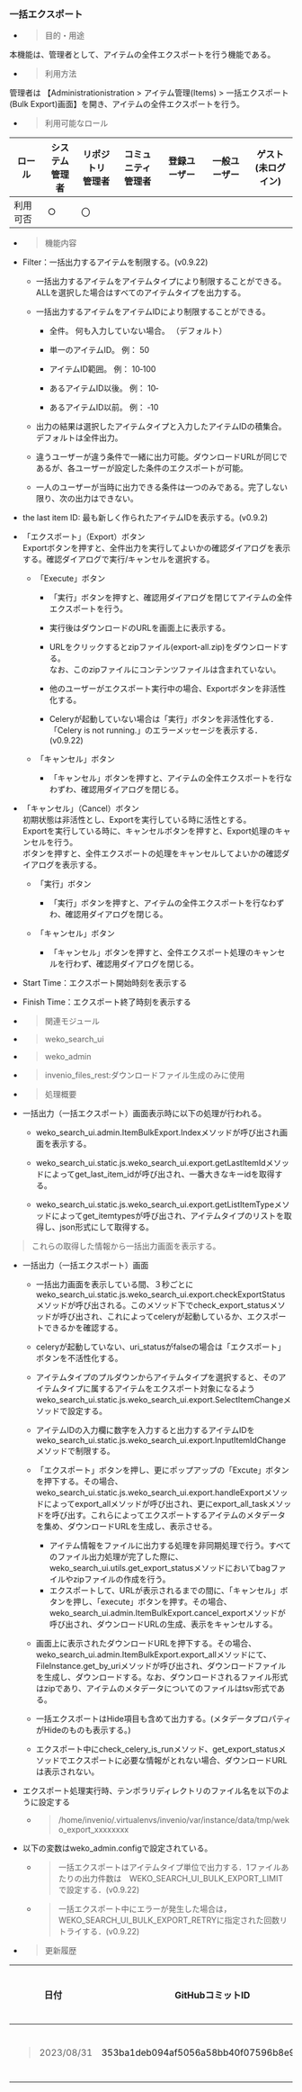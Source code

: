 
### 一括エクスポート

  - > 目的・用途

本機能は、管理者として、アイテムの全件エクスポートを行う機能である。

  - > 利用方法

管理者は 【Administrationistration \> アイテム管理(Items) \> 一括エクスポート(Bulk Export)画面】を開き、アイテムの全件エクスポートを行う。

  - > 利用可能なロール

<table>
<thead>
<tr class="header">
<th>ロール</th>
<th>システム<br />
管理者</th>
<th>リポジトリ<br />
管理者</th>
<th>コミュニティ<br />
管理者</th>
<th>登録ユーザー</th>
<th>一般ユーザー</th>
<th>ゲスト<br />
(未ログイン)</th>
</tr>
</thead>
<tbody>
<tr class="odd">
<td>利用可否</td>
<td>○</td>
<td>〇</td>
<td></td>
<td></td>
<td></td>
<td></td>
</tr>
</tbody>
</table>

  - > 機能内容

<!-- end list -->

  - Filter：一括出力するアイテムを制限する。(v0.9.22)
    
      - 一括出力するアイテムをアイテムタイプにより制限することができる。ALLを選択した場合はすべてのアイテムタイプを出力する。
    
      - 一括出力するアイテムをアイテムIDにより制限することができる。
        
          - 全件。 何も入力していない場合。 （デフォルト）
        
          - 単一のアイテムID。 例： 50
        
          - アイテムID範囲。 例： 10‐100
        
          - あるアイテムID以後。 例： 10‐
        
          - あるアイテムID以前。 例： ‐10
    
      - 出力の結果は選択したアイテムタイプと入力したアイテムIDの積集合。 デフォルトは全件出力。
    
      - 違うユーザーが違う条件で一緒に出力可能。ダウンロードURLが同じであるが、各ユーザーが設定した条件のエクスポートが可能。
    
      - 一人のユーザーが当時に出力できる条件は一つのみである。完了しない限り、次の出力はできない。

  - the last item ID: 最も新しく作られたアイテムIDを表示する。(v0.9.2)

  - 「エクスポート」（Export）ボタン  
    Exportボタンを押すと、全件出力を実行してよいかの確認ダイアログを表示する。確認ダイアログで実行/キャンセルを選択する。
    
      - 「Execute」ボタン
        
          - 「実行」ボタンを押すと、確認用ダイアログを閉じてアイテムの全件エクスポートを行う。
        
          - 実行後はダウンロードのURLを画面上に表示する。
        
          - URLをクリックするとzipファイル(export-all.zip)をダウンロードする。  
            なお、このzipファイルにコンテンツファイルは含まれていない。
        
          - 他のユーザーがエクスポート実行中の場合、Exportボタンを非活性化する。
        
          - Celeryが起動していない場合は「実行」ボタンを非活性化する．「Celery is not running.」のエラーメッセージを表示する．(v0.9.22)
    
      - 「キャンセル」ボタン
        
          - 「キャンセル」ボタンを押すと、アイテムの全件エクスポートを行なわずわ、確認用ダイアログを閉じる。

  - 「キャンセル」（Cancel）ボタン  
    初期状態は非活性とし、Exportを実行している時に活性とする。  
    Exportを実行している時に、キャンセルボタンを押すと、Export処理のキャンセルを行う。  
    ボタンを押すと、全件エクスポートの処理をキャンセルしてよいかの確認ダイアログを表示する。
    
      - 「実行」ボタン
        
          - 「実行」ボタンを押すと、アイテムの全件エクスポートを行なわずわ、確認用ダイアログを閉じる。
    
      - 「キャンセル」ボタン
        
          - 「キャンセル」ボタンを押すと、全件エクスポート処理のキャンセルを行わず、確認用ダイアログを閉じる。

  - Start Time：エクスポート開始時刻を表示する

  - Finish Time：エクスポート終了時刻を表示する

<!-- end list -->

  - > 関連モジュール

<!-- end list -->

  - > weko\_search\_ui

  - > weko\_admin

  - > invenio\_files\_rest:ダウンロードファイル生成のみに使用

<!-- end list -->

  - > 処理概要

<!-- end list -->

  - 一括出力（一括エクスポート）画面表示時に以下の処理が行われる。
    
      - weko\_search\_ui.admin.ItemBulkExport.Indexメソッドが呼び出され画面を表示する。
    
      - weko\_search\_ui.static.js.weko\_search\_ui.export.getLastItemIdメソッドによってget\_last\_item\_idが呼び出され、一番大きなキーidを取得する。
    
      - weko\_search\_ui.static.js.weko\_search\_ui.export.getListItemTypeメソッドによってget\_itemtypesが呼び出され、アイテムタイプのリストを取得し、json形式にして取得する。

> これらの取得した情報から一括出力画面を表示する。

  - 一括出力（一括エクスポート）画面
    
      - 一括出力画面を表示している間、３秒ごとにweko\_search\_ui.static.js.weko\_search\_ui.export.checkExportStatusメソッドが呼び出される。このメソッド下でcheck\_export\_statusメソッドが呼び出され、これによってceleryが起動しているか、エクスポートできるかを確認する。
    
      - celeryが起動していない、uri\_statusがfalseの場合は「エクスポート」ボタンを不活性化する。
    
      - アイテムタイプのプルダウンからアイテムタイプを選択すると、そのアイテムタイプに属するアイテムをエクスポート対象になるようweko\_search\_ui.static.js.weko\_search\_ui.export.SelectItemChangeメソッドで設定する。
    
      - アイテムIDの入力欄に数字を入力すると出力するアイテムIDをweko\_search\_ui.static.js.weko\_search\_ui.export.InputItemIdChangeメソッドで制限する。
    
      - 「エクスポート」ボタンを押し、更にポップアップの「Excute」ボタンを押下する。その場合、weko\_search\_ui.static.js.weko\_search\_ui.export.handleExportメソッドによってexport\_allメソッドが呼び出され、更にexport\_all\_taskメソッドを呼び出す。これらによってエクスポートするアイテムのメタデータを集め、ダウンロードURLを生成し、表示させる。
        
          - アイテム情報をファイルに出力する処理を非同期処理で行う。すべてのファイル出力処理が完了した際に、weko_search_ui.utils.get_export_statusメソッドにおいてbagファイルやzipファイルの作成を行う。
          - エクスポートして、URLが表示されるまでの間に、「キャンセル」ボタンを押し、「execute」ボタンを押す。その場合、weko\_search\_ui.admin.ItemBulkExport.cancel\_exportメソッドが呼び出され、ダウンロードURLの生成、表示をキャンセルする。
    
      - 画面上に表示されたダウンロードURLを押下する。その場合、weko\_search\_ui.admin.ItemBulkExport.export\_allメソッドにて、 FileInstance.get\_by\_uriメソッドが呼び出され、ダウンロードファイルを生成し、ダウンロードする。なお、ダウンロードされるファイル形式はzipであり、アイテムのメタデータについてのファイルはtsv形式である。
    
      - 一括エクスポートはHide項目も含めて出力する。(メタデータプロパティがHideのものも表示する。)
    
      - エクスポート中にcheck\_celery\_is\_runメソッド、get\_export\_statusメソッドでエクスポートに必要な情報がとれない場合、ダウンロードURLは表示されない。

  - エクスポート処理実行時、テンポラリディレクトリのファイル名を以下のように設定する
    
      - > /home/invenio/.virtualenvs/invenio/var/instance/data/tmp/weko\_export\_xxxxxxxx

  - 以下の変数はweko\_admin.configで設定されている。
    
      - > 一括エクスポートはアイテムタイプ単位で出力する．1ファイルあたりの出力件数は　WEKO\_SEARCH\_UI\_BULK\_EXPORT\_LIMIT　で設定する．(v0.9.22)
    
      - > 一括エクスポート中にエラーが発生した場合は，WEKO\_SEARCH\_UI\_BULK\_EXPORT\_RETRYに指定された回数リトライする．(v0.9.22)

<!-- end list -->

  - > 更新履歴

<table>
<thead>
<tr class="header">
<th>日付</th>
<th>GitHubコミットID</th>
<th>更新内容</th>
</tr>
</thead>
<tbody>
<tr class="odd">
<td><blockquote>
<p>2023/08/31</p>
</blockquote></td>
<td>353ba1deb094af5056a58bb40f07596b8e95a562</td>
<td>初版作成</td>
</tr>
</tbody>
</table>
